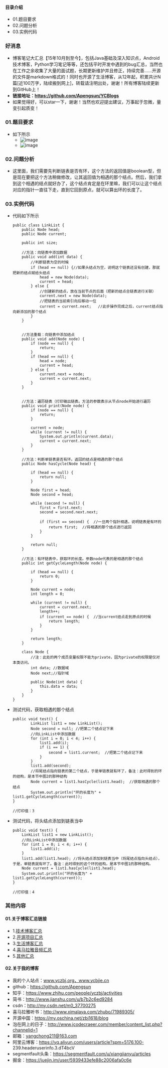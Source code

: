 #### 目录介绍
- 01.题目要求
- 02.问题分析
- 03.实例代码



### 好消息
- 博客笔记大汇总【15年10月到至今】，包括Java基础及深入知识点，Android技术博客，Python学习笔记等等，还包括平时开发中遇到的bug汇总，当然也在工作之余收集了大量的面试题，长期更新维护并且修正，持续完善……开源的文件是markdown格式的！同时也开源了生活博客，从12年起，积累共计N篇[近100万字，陆续搬到网上]，转载请注明出处，谢谢！所有博客陆续更新到GitHub上！
- **链接地址：https://github.com/Apengsun/YCBlogs**
- 如果觉得好，可以star一下，谢谢！当然也欢迎提出建议，万事起于忽微，量变引起质变！




### 01.题目要求
- 如下所示
    - ![image](https://upload-images.jianshu.io/upload_images/4432347-ee0679b2231e7a41.png?imageMogr2/auto-orient/strip%7CimageView2/2/w/1240)
    - ![image](https://upload-images.jianshu.io/upload_images/4432347-febce3db59ff184a.png?imageMogr2/auto-orient/strip%7CimageView2/2/w/1240)



### 02.问题分析
- 这里面，我们需要先判断链表是否有环，这个方法的返回值是boolean型，但是现在要把这个方法稍做修改，让其返回值为相遇的那个结点。然后，我们拿到这个相遇的结点就好办了，这个结点肯定是在环里嘛，我们可以让这个结点对应的指针一直往下走，直到它回到原点，就可以算出环的长度了。



### 03.实例代码
- 代码如下所示
    ```
    public class LinkList {
        public Node head;
        public Node current;
    
        public int size;
    
        //方法：向链表中添加数据
        public void add(int data) {
            //判断链表为空的时候
            if (head == null) {//如果头结点为空，说明这个链表还没有创建，那就把新的结点赋给头结点
                head = new Node(data);
                current = head;
            } else {
                //创建新的结点，放在当前节点的后面（把新的结点合链表进行关联）
                current.next = new Node(data);
                //把链表的当前索引向后移动一位
                current = current.next;   //此步操作完成之后，current结点指向新添加的那个结点
            }
        }
    
    
        //方法重载：向链表中添加结点
        public void add(Node node) {
            if (node == null) {
                return;
            }
            if (head == null) {
                head = node;
                current = head;
            } else {
                current.next = node;
                current = current.next;
            }
        }
    
    
        //方法：遍历链表（打印输出链表。方法的参数表示从节点node开始进行遍历
        public void print(Node node) {
            if (node == null) {
                return;
            }
    
            current = node;
            while (current != null) {
                System.out.println(current.data);
                current = current.next;
            }
        }
    
        //方法：判断单链表是否有环。返回的结点是相遇的那个结点
        public Node hasCycle(Node head) {
    
            if (head == null) {
                return null;
            }
    
            Node first = head;
            Node second = head;
    
            while (second != null) {
                first = first.next;
                second = second.next.next;
    
                if (first == second) {  //一旦两个指针相遇，说明链表是有环的
                    return first;  //将相遇的那个结点进行返回
                }
            }
    
            return null;
        }
    
        //方法：有环链表中，获取环的长度。参数node代表的是相遇的那个结点
        public int getCycleLength(Node node) {
    
            if (head == null) {
                return 0;
            }
    
            Node current = node;
            int length = 0;
    
            while (current != null) {
                current = current.next;
                length++;
                if (current == node) {  //当current结点走到原点的时候
                    return length;
                }
            }
    
            return length;
        }
    
        class Node {
            //注：此处的两个成员变量权限不能为private，因为private的权限是仅对本类访问。
            int data; //数据域
            Node next;//指针域
    
            public Node(int data) {
                this.data = data;
            }
        }
    }
    ```
- 测试代码，获取相遇的那个结点
    ```
    public void test() {
            LinkList list1 = new LinkList();
            Node second = null; //把第二个结点记下来
            //向LinkList中添加数据
            for (int i = 0; i < 4; i++) {
                list1.add(i);
                if (i == 1) {
                    second = list1.current;  //把第二个结点记下来
                }
            }
            list1.add(second);  
            //将尾结点指向链表的第二个结点，于是单链表就有环了，备注：此时得到的环的结构，是本节中图2的那种结构
            Node current = list1.hasCycle(list1.head);  //获取相遇的那个结点
            System.out.println("环的长度为" + list1.getCycleLength(current));
    }
    
    //打印值：3
    ```
- 测试代码，将头结点添加到链表当中
    ```
    public void test() {
        LinkList list1 = new LinkList();
        //向LinkList中添加数据
        for (int i = 0; i < 4; i++) {
            list1.add(i);
        }
        list1.add(list1.head); //将头结点添加到链表当中（将尾结点指向头结点），于是，单链表就有环了。备注：此时得到的这个环的结构，是本节中图1的那种结构。
        Node current = list1.hasCycle(list1.head);
        System.out.println("环的长度为" + list1.getCycleLength(current)); 
    }
    
    //打印值：4
    ```



### 其他内容
#### 01.关于博客汇总链接
- 1.[技术博客汇总](https://www.jianshu.com/p/614cb839182c)
- 2.[开源项目汇总](https://blog.csdn.net/m0_37700275/article/details/80863574)
- 3.[生活博客汇总](https://blog.csdn.net/m0_37700275/article/details/79832978)
- 4.[喜马拉雅音频汇总](https://www.jianshu.com/p/f665de16d1eb)
- 5.[其他汇总](https://www.jianshu.com/p/53017c3fc75d)



#### 02.关于我的博客
- 我的个人站点：www.yczbj.org，www.ycbjie.cn
- github：https://github.com/Apengsun
- 知乎：https://www.zhihu.com/people/yczbj/activities
- 简书：http://www.jianshu.com/u/b7b2c6ed9284
- csdn：http://my.csdn.net/m0_37700275
- 喜马拉雅听书：http://www.ximalaya.com/zhubo/71989305/
- 开源中国：https://my.oschina.net/zbj1618/blog
- 泡在网上的日子：http://www.jcodecraeer.com/member/content_list.php?channelid=1
- 邮箱：yangchong211@163.com
- 阿里云博客：https://yq.aliyun.com/users/article?spm=5176.100- 239.headeruserinfo.3.dT4bcV
- segmentfault头条：https://segmentfault.com/u/xiangjianyu/articles
- 掘金：https://juejin.im/user/5939433efe88c2006afa0c6e




